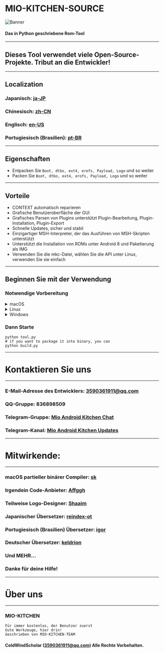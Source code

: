 # MIO-KITCHEN-SOURCE #
![Banner](https://github.com/ColdWindScholar/MIO-KITCHEN-SOURCE/blob/a9bcfdf613ad28e82f7899e3d420d76ecfea174c/splash.png)
#### Das in Python geschriebene Rom-Tool
***
## Dieses Tool verwendet viele Open-Source-Projekte. Tribut an die Entwickler!
***
## Localization
### Japanisch: [ja-JP](https://github.com/ColdWindScholar/MIO-KITCHEN-SOURCE/blob/main/README_ja-JP.md)
### Chinesisch: [zh-CN](https://github.com/ColdWindScholar/MIO-KITCHEN-SOURCE/blob/main/README_zh-CN.md)
### Englisch: [en-US](https://github.com/ColdWindScholar/MIO-KITCHEN-SOURCE/blob/main/README.md)
### Portugiesisch (Brasilien): [pt-BR](https://github.com/ColdWindScholar/MIO-KITCHEN-SOURCE/blob/main/README_pt-BR.md)
***
## Eigenschaften
* Entpacken Sie `Boot, dtbo, ext4, erofs, Payload, Logo` und so weiter
* Packen Sie `Boot, dtbo, ext4, erofs, Payload, Logo` und so weiter
***
## Vorteile
* CONTEXT automatisch reparieren
* Grafische Benutzeroberfläche der GUI
* Grafisches Parsen von Plugins unterstützt Plugin-Bearbeitung, Plugin-Installation, Plugin-Export
* Schnelle Updates, sicher und stabil
* Einzigartiger MSH-Interpreter, der das Ausführen von MSH-Skripten unterstützt
* Unterstützt die Installation von ROMs unter Android 8 und Paketierung als IMG
* Verwenden Sie die mkc-Datei, wählen Sie die API unter Linux, verwenden Sie sie einfach
***

## Beginnen Sie mit der Verwendung
### Notwendige Vorbereitung
<details><summary>macOS</summary>

```` shell
brew install python-tk python3  tcl-tk
python3 -m pip install -U --force-reinstall pip
pip install -r requirements.txt
````

</details>

<details><summary>Linux</summary>

```` shell
python3 -m pip install -U --force-reinstall pip
pip install -r requirements.txt
sudo apt update -y && sudo apt install python3-tk -y
````

</details>

<details><summary>Windows</summary>

```` shell
python -m pip install -U --force-reinstall pip
pip install -r requirements.txt
````

</details>

### Dann Starte
```` shell
python tool.py
# if you want to package it into binary, you can
python build.py
````
***
# Kontaktieren Sie uns
***
### E-Mail-Adresse des Entwicklers: 3590361911@qq.com
### QQ-Gruppe: 836898509
### Telegram-Gruppe: [Mio Android Kitchen Chat](https://t.me/mio_android_kitchen_group)
### Telegram-Kanal: [Mio Android Kitchen Updates](https://t.me/mio_android_kitchen)
***
# Mitwirkende:
***
### macOS partieller binärer Compiler: [sk](https://github.com/sekaiacg)
### Irgendein Code-Anbieter: [Affggh](https://github.com/affggh)
### Teilweise Logo-Designer: [Shaaim](https://github.com/786-shaaim)
### Japanischer Übersetzer: [reindex-ot](https://github.com/reindex-ot)
### Portugiesisch (Brasilien) Übersetzer: [igor](https://github.com/igormiguell)
### Deutscher Übersetzer: [keldrion](https://github.com/keldrion)
### Und MEHR...
### Danke für deine Hilfe!
***
# Über uns
***
### MIO-KITCHEN
```
Für immer kostenlos, der Benutzer zuerst
Gute Werkzeuge, hier drin!
Geschrieben von MIO-KITCHEN-TEAM
```
#### ColdWindScholar (3590361911@qq.com) Alle Rechte Vorbehalten. ####
